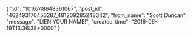  {
   "id": "1016748648361067",
   "post_id": "462493170453287_481209285248342",
   "from_name": "Scott Duncan",
   "message": "LIEN YOUR NAME!",
   "created_time": "2016-06-19T13:36:38+0000"
 }
